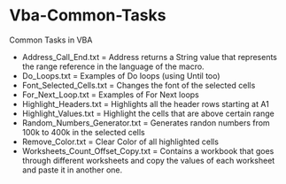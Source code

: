# Vba-Common-Tasks
Common Tasks in VBA

- Address_Call_End.txt = Address returns a String value that represents the range reference in the language of the macro.
- Do_Loops.txt = Examples of Do loops (using Until too)
- Font_Selected_Cells.txt = Changes the font of the selected cells
- For_Next_Loop.txt = Examples of For Next loops
- Highlight_Headers.txt = Highlights all the header rows starting at A1
- Highlight_Values.txt = Highlight the cells that are above certain range
- Random_Numbers_Generator.txt = Generates randon numbers from 100k to 400k in the selected cells
- Remove_Color.txt = Clear Color of all highlighted cells
- Worksheets_Count_Offset_Copy.txt = Contains a workbook that goes through different worksheets and copy the values of each worksheet and paste it in another one.
